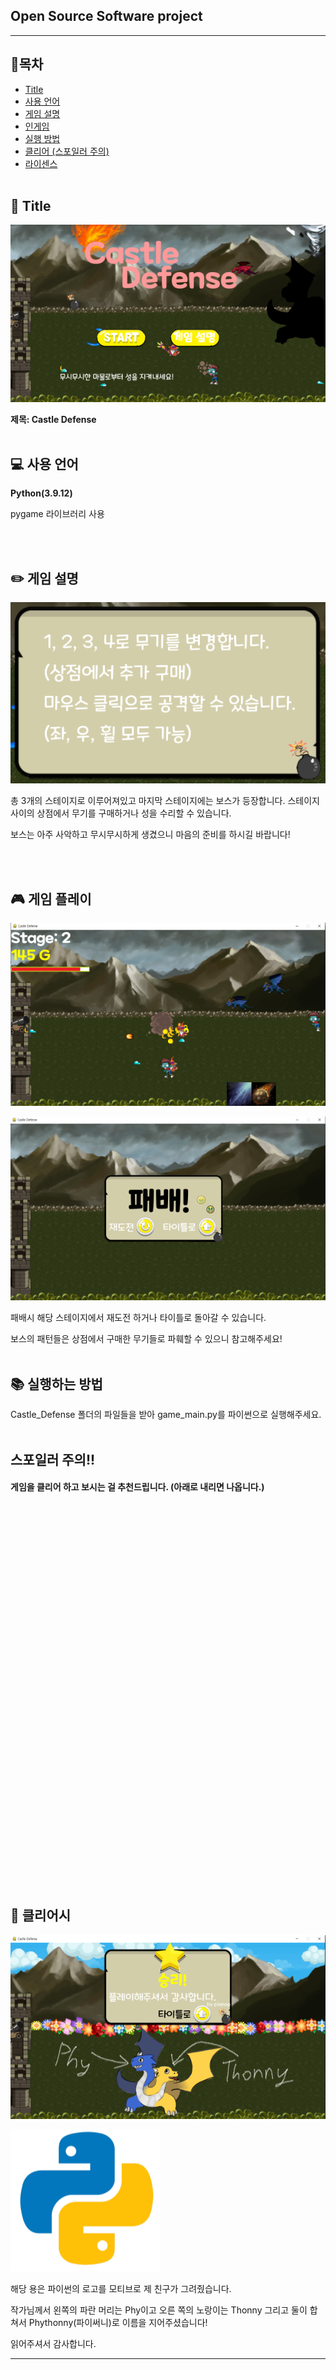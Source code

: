 ## Open Source Software project
<hr>

## :bookmark:**목차**
- [Title](#flags-title)
- [사용 언어](#computer-사용-언어)
- [게임 설명](#pencil2-게임-설명)
- [인게임](#video_game-게임-플레이)
- [실행 방법](#books-실행하는-방법)
- [클리어 (스포일러 주의)](#tada-클리어시)
- [라이센스](#mortar_board-라이센스)
<br><br>

## :flags: Title

![image](for_README/game_title.png)  

**제목: Castle Defense**
<br><br>

## :computer: 사용 언어

  

**Python(3.9.12)**

pygame 라이브러리 사용  

<br><br>

## :pencil2: 게임 설명

![image](for_README/game_description.png)  

총 3개의 스테이지로 이루어져있고 마지막 스테이지에는 보스가 등장합니다.
스테이지 사이의 상점에서 무기를 구매하거나 성을 수리할 수 있습니다.  

보스는 아주 사악하고 무시무시하게 생겼으니 마음의 준비를 하시길 바랍니다!  

<br><br>

## :video_game: 게임 플레이

![image](for_README/game_play.png)  

![image](for_README/game_over.png)  

패배시 해당 스테이지에서 재도전 하거나 타이틀로 돌아갈 수 있습니다.  

보스의 패턴들은 상점에서 구매한 무기들로 파훼할 수 있으니 참고해주세요!
<br><br>

## :books: 실행하는 방법

Castle_Defense 폴더의 파일들을 받아 game_main.py를 파이썬으로 실행해주세요.
<br><br>  

## 스포일러 주의!!  

#### 게임을 클리어 하고 보시는 걸 추천드립니다. (아래로 내리면 나옵니다.)
<br><br><br><br><br><br><br><br><br><br><br><br><br><br><br><br><br><br><br><br><br><br><br><br><br><br><br><br><br><br><br><br><br><br><br><br>

## :tada: 클리어시

![image](for_README/game_clear.png)  

![image](for_README/Python_logo.png)  

해당 용은 파이썬의 로고를 모티브로 제 친구가 그려줬습니다.  

작가님께서 왼쪽의 파란 머리는 Phy이고 오른 쪽의 노랑이는 Thonny 그리고 둘이 합쳐서 Phythonny(파이써니)로 이름을 지어주셨습니다!  
  

읽어주셔서 감사합니다.
<hr>  


<br><br><br><br><br><br><br>



## :mortar_board: 라이센스

#### 파생물(그림들)은 모두 원본의 라이선스를 따릅니다.  

#### 코드와 그 외의 라이선스는 GPL v3를 따릅니다.  

#### 자세한 참조 내용은 Castle_Defense/reference/를 확인해주세요!  
